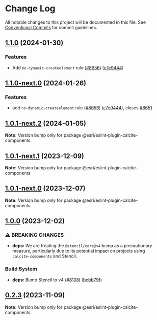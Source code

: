 # Change Log

All notable changes to this project will be documented in this file.
See [Conventional Commits](https://conventionalcommits.org) for commit guidelines.

## [1.1.0](https://github.com/Esri/calcite-design-system/compare/@esri/eslint-plugin-calcite-components@1.0.0...@esri/eslint-plugin-calcite-components@1.1.0) (2024-01-30)


### Features

* Add `no-dynamic-createelement` rule ([#8656](https://github.com/Esri/calcite-design-system/issues/8656)) ([c7e9444](https://github.com/Esri/calcite-design-system/commit/c7e94441f8cc263935e60a6c920dd9673af9b8c0))

## [1.1.0-next.0](https://github.com/Esri/calcite-design-system/compare/@esri/eslint-plugin-calcite-components@1.0.1-next.2...@esri/eslint-plugin-calcite-components@1.1.0-next.0) (2024-01-26)

### Features

- add `no-dynamic-createelement` rule ([#8656](https://github.com/Esri/calcite-design-system/issues/8656)) ([c7e9444](https://github.com/Esri/calcite-design-system/commit/c7e94441f8cc263935e60a6c920dd9673af9b8c0)), closes [#8651](https://github.com/Esri/calcite-design-system/issues/8651)

## [1.0.1-next.2](https://github.com/Esri/calcite-design-system/compare/@esri/eslint-plugin-calcite-components@1.0.1-next.1...@esri/eslint-plugin-calcite-components@1.0.1-next.2) (2024-01-05)

**Note:** Version bump only for package @esri/eslint-plugin-calcite-components

## [1.0.1-next.1](https://github.com/Esri/calcite-design-system/compare/@esri/eslint-plugin-calcite-components@1.0.1-next.0...@esri/eslint-plugin-calcite-components@1.0.1-next.1) (2023-12-09)

**Note:** Version bump only for package @esri/eslint-plugin-calcite-components

## [1.0.1-next.0](https://github.com/Esri/calcite-design-system/compare/@esri/eslint-plugin-calcite-components@1.0.0...@esri/eslint-plugin-calcite-components@1.0.1-next.0) (2023-12-07)

**Note:** Version bump only for package @esri/eslint-plugin-calcite-components

## [1.0.0](https://github.com/Esri/calcite-design-system/compare/@esri/eslint-plugin-calcite-components@0.2.3...@esri/eslint-plugin-calcite-components@1.0.0) (2023-12-02)

### ⚠ BREAKING CHANGES

- **deps:** We are treating the `@stencil/core@v4` bump as a precautionary measure, particularly due to its potential impact on projects using `calcite-components` and Stencil.

### Build System

- **deps:** Bump Stencil to v4 ([#8108](https://github.com/Esri/calcite-design-system/issues/8108)) ([bcbb79f](https://github.com/Esri/calcite-design-system/commit/bcbb79f8c925d505bb4ee5e6a54861c5f6bb88b9))

## [0.2.3](https://github.com/Esri/calcite-design-system/compare/@esri/eslint-plugin-calcite-components@0.2.2...@esri/eslint-plugin-calcite-components@0.2.3) (2023-11-09)

**Note:** Version bump only for package @esri/eslint-plugin-calcite-components
